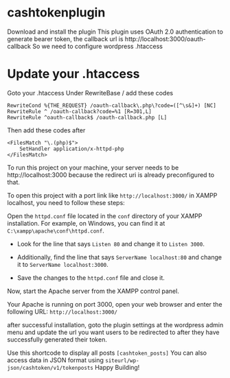 # cashtokenplugin

Download and install the plugin
This plugin uses OAuth 2.0 authentication to generate bearer token, 
the callback url is http://localhost:3000/oauth-callback
So we need to configure wordpress .htaccess

# Update your .htaccess
Goto your .htaccess 
Under RewriteBase /
add these codes
```
RewriteCond %{THE_REQUEST} /oauth-callback\.php\?code=([^\s&]+) [NC]
RewriteRule ^ /oauth-callback?code=%1 [R=301,L]
RewriteRule ^oauth-callback$ /oauth-callback.php [L]
```
Then add these codes after </IfModule>
```
<FilesMatch "\.(php)$">
    SetHandler application/x-httpd-php
</FilesMatch>
```

To run this project on your machine, your server needs to be http://localhost:3000
because the redirect uri is already preconfigured to that. 

To open this project with a port link like `http://localhost:3000/` in XAMPP localhost, you need to follow these steps: 

Open the `httpd.conf` file located in the `conf` directory of your XAMPP installation. For example, on Windows, you can find it at `C:\xampp\apache\conf\httpd.conf`.

   - Look for the line that says `Listen 80` and change it to `Listen 3000`.

   - Additionally, find the line that says `ServerName localhost:80` and change it to `ServerName localhost:3000`.

   - Save the changes to the `httpd.conf` file and close it.

Now, start the Apache server from the XAMPP control panel.

Your Apache is running on port 3000, open your web browser and enter the following URL: `http://localhost:3000/`

after successful installation, goto the plugin settings at the wordpress admin menu and update the url you want users to
be redirected to after they have successfully generated their token.

Use this shortcode to display all posts ```[cashtoken_posts]```
You can also access data in JSON format using ```siteurl/wp-json/cashtoken/v1/tokenposts```
Happy Building!
